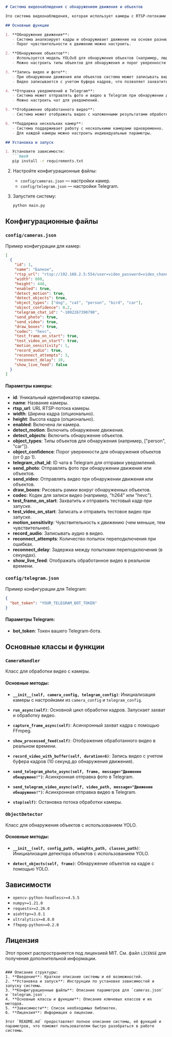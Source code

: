 ```markdown
# Система видеонаблюдения с обнаружением движения и объектов

Это система видеонаблюдения, которая использует камеры с RTSP-потоками для обнаружения движения и объектов. Система может отправлять уведомления в Telegram, записывать видео и фото, а также отображать обработанное видео в реальном времени.

## Основные функции

1. **Обнаружение движения**:
   - Система анализирует кадры и обнаруживает движение на основе разницы между текущим и предыдущим кадрами.
   - Порог чувствительности к движению можно настроить.

2. **Обнаружение объектов**:
   - Используется модель YOLOv8 для обнаружения объектов (например, людей, автомобилей, животных).
   - Можно настроить типы объектов для обнаружения и порог уверенности.

3. **Запись видео и фото**:
   - При обнаружении движения или объектов система может записывать видео и делать снимки.
   - Видео записывается с учетом буфера кадров, что позволяет захватить события до обнаружения.

4. **Отправка уведомлений в Telegram**:
   - Система может отправлять фото и видео в Telegram при обнаружении движения или объектов.
   - Можно настроить чат для уведомлений.

5. **Отображение обработанного видео**:
   - Система может отображать видео с наложенными результатами обработки (рамки вокруг объектов, зоны движения).

6. **Поддержка нескольких камер**:
   - Система поддерживает работу с несколькими камерами одновременно.
   - Для каждой камеры можно настроить индивидуальные параметры.

## Установка и запуск

1. Установите зависимости:
   ```bash
   pip install -r requirements.txt
   ```

2. Настройте конфигурационные файлы:
   - `config/cameras.json` — настройки камер.
   - `config/telegram.json` — настройки Telegram.

3. Запустите систему:
   ```bash
   python main.py
   ```

## Конфигурационные файлы

### `config/cameras.json`

Пример конфигурации для камер:

```json
[
  {
    "id": 1,
    "name": "Балкон",
    "rtsp_url": "rtsp://192.168.2.5:554/user=video_password=video_channel=0_stream=1&onvif=0.sdp?real_stream",
    "width": 800,
    "height": 448,
    "enabled": true,
    "detect_motion": true,
    "detect_objects": true,
    "object_types": ["dog", "cat", "person", "bird", "car"],
    "object_confidence": 0.2,
    "telegram_chat_id": "-1002267390790",
    "send_photo": true,
    "send_video": true,
    "draw_boxes": true,
    "codec": "hevc",
    "test_frame_on_start": true,
    "test_video_on_start": true,
    "motion_sensitivity": 1,
    "record_audio": true,
    "reconnect_attempts": 3,
    "reconnect_delay": 10,
    "show_live_feed": false
  }
]
```

#### Параметры камеры:

- **id**: Уникальный идентификатор камеры.
- **name**: Название камеры.
- **rtsp_url**: URL RTSP-потока камеры.
- **width**: Ширина кадра (опционально).
- **height**: Высота кадра (опционально).
- **enabled**: Включена ли камера.
- **detect_motion**: Включить обнаружение движения.
- **detect_objects**: Включить обнаружение объектов.
- **object_types**: Типы объектов для обнаружения (например, ["person", "car"]).
- **object_confidence**: Порог уверенности для обнаружения объектов (от 0 до 1).
- **telegram_chat_id**: ID чата в Telegram для отправки уведомлений.
- **send_photo**: Отправлять фото при обнаружении движения или объектов.
- **send_video**: Отправлять видео при обнаружении движения или объектов.
- **draw_boxes**: Рисовать рамки вокруг обнаруженных объектов.
- **codec**: Кодек для записи видео (например, "h264" или "hevc").
- **test_frame_on_start**: Захватить и отправить тестовый кадр при запуске.
- **test_video_on_start**: Записать и отправить тестовое видео при запуске.
- **motion_sensitivity**: Чувствительность к движению (чем меньше, тем чувствительнее).
- **record_audio**: Записывать аудио в видео.
- **reconnect_attempts**: Количество попыток переподключения при ошибках.
- **reconnect_delay**: Задержка между попытками переподключения (в секундах).
- **show_live_feed**: Отображать обработанное видео в реальном времени.

### `config/telegram.json`

Пример конфигурации для Telegram:

```json
{
  "bot_token": "YOUR_TELEGRAM_BOT_TOKEN"
}
```

#### Параметры Telegram:

- **bot_token**: Токен вашего Telegram-бота.

## Основные классы и функции

### `CameraHandler`

Класс для обработки видео с камеры.

#### Основные методы:

- **`__init__(self, camera_config, telegram_config)`**:
  Инициализация камеры с настройками из `camera_config` и `telegram_config`.

- **`run_async(self)`**:
  Основной цикл обработки кадров. Запускает захват и обработку видео.

- **`capture_frame_async(self)`**:
  Асинхронный захват кадра с помощью FFmpeg.

- **`show_processed_feed(self)`**:
  Отображение обработанного видео в реальном времени.

- **`record_video_with_buffer(self, duration=6)`**:
  Запись видео с учетом буфера кадров (10 секунд до обнаружения движения).

- **`send_telegram_photo_async(self, frame, message="Движение обнаружено!")`**:
  Асинхронная отправка фото в Telegram.

- **`send_telegram_video_async(self, video_path, message="Движение обнаружено!")`**:
  Асинхронная отправка видео в Telegram.

- **`stop(self)`**:
  Остановка потока обработки камеры.

### `ObjectDetector`

Класс для обнаружения объектов с использованием YOLO.

#### Основные методы:

- **`__init__(self, config_path, weights_path, classes_path)`**:
  Инициализация детектора объектов с использованием YOLO.

- **`detect_objects(self, frame)`**:
  Обнаружение объектов на кадре с помощью YOLO.

## Зависимости

- `opencv-python-headless>=4.5.5`
- `numpy>=1.21.0`
- `requests>=2.26.0`
- `aiohttp>=3.8.1`
- `ultralytics>=8.0.0`
- `ffmpeg-python>=0.2.0`

## Лицензия

Этот проект распространяется под лицензией MIT. См. файл `LICENSE` для получения дополнительной информации.
```

### Описание структуры:
1. **Введение**: Краткое описание системы и её возможностей.
2. **Установка и запуск**: Инструкции по установке зависимостей и запуску системы.
3. **Конфигурационные файлы**: Описание параметров для `cameras.json` и `telegram.json`.
4. **Основные классы и функции**: Описание ключевых классов и их методов.
5. **Зависимости**: Список необходимых библиотек.
6. **Лицензия**: Информация о лицензии.

Этот `README.md` предоставляет полное описание системы, её функций и параметров, что поможет пользователям быстро разобраться в работе системы.
